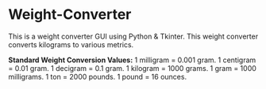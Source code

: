 # Weight-Converter
This is a weight converter GUI using Python & Tkinter. This weight converter converts kilograms to various metrics.

**Standard Weight Conversion Values:**
1 milligram = 0.001 gram.
1 centigram = 0.01 gram.
1 decigram = 0.1 gram.
1 kilogram = 1000 grams.
1 gram = 1000 milligrams.
1 ton = 2000 pounds.
1 pound = 16 ounces.
